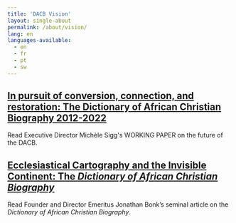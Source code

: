 ```yaml
---
title: 'DACB Vision'
layout: single-about
permalink: /about/vision/
lang: en
languages-available:                         
  - en
  - fr
  - pt
  - sw
---
```

## [In pursuit of conversion, connection, and restoration: The Dictionary of African Christian Biography 2012-2022]({{site.url}}/resources/sigg-workingpaper.pdf/)  
Read Executive Director Michèle Sigg's WORKING PAPER on the future of the DACB.   


## [Ecclesiastical Cartography and the Invisible Continent: The _Dictionary of African Christian Biography_]({{site.url}}/about/bonk-article/)  
Read Founder and Director Emeritus Jonathan Bonk’s seminal article on the *Dictionary of African Christian Biography*.  
